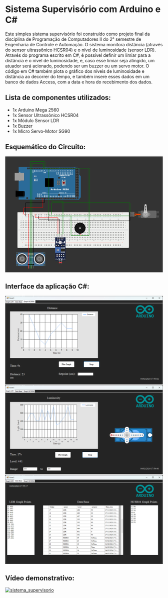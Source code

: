 # Sistema Supervisório com Arduino e C#

Este simples sistema supervisório foi construído como projeto final da disciplina de Programação de Computadores II do 2° semestre de Engenharia de Controle e Automação. O sistema monitora distância (através do sensor ultrassônico HCSR04) e o nível de luminosidade (sensor LDR). Através do programa escrito em C#, é possível definir um limiar para a distância e o nível de luminosidade, e, caso esse limiar seja atingido, um atuador será acionado, podendo ser um buzzer ou um servo motor. O código em C# também plota o gráfico dos níveis de luminosidade e distância ao decorrer do tempo, e também insere esses dados em um banco de dados Access, com a data e hora do recebimento dos dados.

## Lista de componentes utilizados:

* 1x Arduino Mega 2560
* 1x Sensor Ultrassônico HCSR04
* 1x Módulo Sensor LDR
* 1x Buzzer
* 1x Micro Servo-Motor SG90

## Esquemático do Circuito:

<img src="schematic.png">

## Interface da aplicação C#:

<img src="janela_hcsr04.png">

<img src="janela_servo.png">

<img src="janela_bd.png">

 ## Vídeo demonstrativo:

[![sistema_supervisorio](https://img.youtube.com/vi/b_t6Jrp3t84/0.jpg)](https://www.youtube.com/watch?v=b_t6Jrp3t84)

